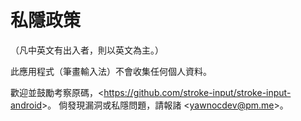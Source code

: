 # 私隱政策

（凡中英文有出入者，則以英文為主。）

此應用程式（筆畫輸入法）不會收集任何個人資料。

歡迎並鼓勵考察原碼，<<https://github.com/stroke-input/stroke-input-android>>。
倘發現漏洞或私隱問題，請報諸 <<yawnocdev@pm.me>>。
